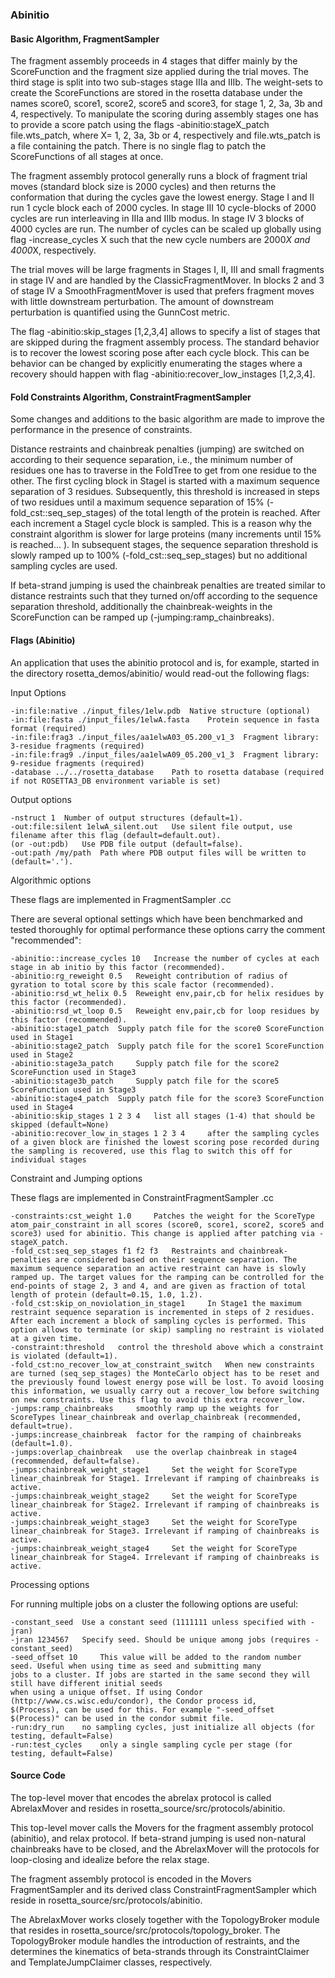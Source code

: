### Abinitio

#### Basic Algorithm, FragmentSampler

The fragment assembly proceeds in 4 stages that differ mainly by the ScoreFunction and the fragment size applied during the trial moves. The third stage is split into two sub-stages stage IIIa and IIIb. The weight-sets to create the ScoreFunctions are stored in the rosetta database under the names score0, score1, score2, score5 and score3, for stage 1, 2, 3a, 3b and 4, respectively. To manipulate the scoring during assembly stages one has to provide a score patch using the flags -abinitio:stageX_patch file.wts_patch, where X= 1, 2, 3a, 3b or 4, respectively and file.wts_patch is a file containing the patch. There is no single flag to patch the ScoreFunctions of all stages at once.

The fragment assembly protocol generally runs a block of fragment trial moves (standard block size is 2000 cycles) and then returns the conformation that during the cycles gave the lowest energy. Stage I and II run 1 cycle block each of 2000 cycles. In stage III 10 cycle-blocks of 2000 cycles are run interleaving in IIIa and IIIb modus. In stage IV 3 blocks of 4000 cycles are run. The number of cycles can be scaled up globally using flag -increase_cycles X such that the new cycle numbers are 2000*X and 4000*X, respectively.

The trial moves will be large fragments in Stages I, II, III and small fragments in stage IV and are handled by the ClassicFragmentMover. In blocks 2 and 3 of stage IV a SmoothFragmentMover is used that prefers fragment moves with little downstream perturbation. The amount of downstream perturbation is quantified using the GunnCost metric.

The flag -abinitio:skip_stages [1,2,3,4] allows to specify a list of stages that are skipped during the fragment assembly process. The standard behavior is to recover the lowest scoring pose after each cycle block. This can be behavior can be changed by explicitly enumerating the stages where a recovery should happen with flag -abinitio:recover_low_instages [1,2,3,4].

#### Fold Constraints Algorithm, ConstraintFragmentSampler

Some changes and additions to the basic algorithm are made to improve the performance in the presence of constraints.

Distance restraints and chainbreak penalties (jumping) are switched on according to their sequence separation, i.e., the minimum number of residues one has to traverse in the FoldTree to get from one residue to the other. The first cycling block in StageI is started with a maximum sequence separation of 3 residues. Subsequently, this threshold is increased in steps of two residues until a maximum sequence separation of 15% (-fold_cst::seq_sep_stages) of the total length of the protein is reached. After each increment a StageI cycle block is sampled. This is a reason why the constraint algorithm is slower for large proteins (many increments until 15% is reached... ).
In subsequent stages, the sequence separation threshold is slowly ramped up to 100% (-fold_cst::seq_sep_stages) but no additional sampling cycles are used.

If beta-strand jumping is used the chainbreak penalties are treated similar to distance restraints such that they turned on/off according to the sequence separation threshold, additionally the chainbreak-weights in the ScoreFunction can be ramped up (-jumping:ramp_chainbreaks).

####  Flags (Abinitio)

An application that uses the abinitio protocol and is, for example, started in the directory rosetta_demos/abinitio/ would read-out the following flags:

Input Options
```
-in:file:native ./input_files/1elw.pdb 	Native structure (optional)
-in:file:fasta ./input_files/1elwA.fasta 	Protein sequence in fasta format (required)
-in:file:frag3 ./input_files/aa1elwA03_05.200_v1_3 	Fragment library: 3-residue fragments (required)
-in:file:frag9 ./input_files/aa1elwA09_05.200_v1_3 	Fragment library: 9-residue fragments (required)
-database ../../rosetta_database 	Path to rosetta database (required if not ROSETTA3_DB environment variable is set)
```

Output options
```
-nstruct 1 	Number of output structures (default=1).
-out:file:silent 1elwA_silent.out 	Use silent file output, use filename after this flag (default=default.out).
(or -out:pdb) 	Use PDB file output (default=false).
-out:path /my/path 	Path where PDB output files will be written to (default='.').
```

Algorithmic options

These flags are implemented in FragmentSampler .cc

There are several optional settings which have been benchmarked and tested thoroughly for optimal performance these options carry the comment "recommended":
```
-abinitio::increase_cycles 10 	Increase the number of cycles at each stage in ab initio by this factor (recommended).
-abinitio:rg_reweight 0.5 	Reweight contribution of radius of gyration to total score by this scale factor (recommended).
-abinitio:rsd_wt_helix 0.5 	Reweight env,pair,cb for helix residues by this factor (recommended).
-abinitio:rsd_wt_loop 0.5 	Reweight env,pair,cb for loop residues by this factor (recommended).
-abinitio:stage1_patch 	Supply patch file for the score0 ScoreFunction used in Stage1
-abinitio:stage2_patch 	Supply patch file for the score1 ScoreFunction used in Stage2
-abinitio:stage3a_patch 	Supply patch file for the score2 ScoreFunction used in Stage3
-abinitio:stage3b_patch 	Supply patch file for the score5 ScoreFunction used in Stage3
-abinitio:stage4_patch 	Supply patch file for the score3 ScoreFunction used in Stage4
-abinitio:skip_stages 1 2 3 4 	list all stages (1-4) that should be skipped (default=None)
-abinitio:recover_low_in_stages 1 2 3 4 	after the sampling cycles of a given block are finished the lowest scoring pose recorded during the sampling is recovered, use this flag to switch this off for individual stages
```

Constraint and Jumping options

These flags are implemented in ConstraintFragmentSampler .cc
```
-constraints:cst_weight 1.0 	Patches the weight for the ScoreType atom_pair_constraint in all scores (score0, score1, score2, score5 and score3) used for abinitio. This change is applied after patching via -stageX_patch.
-fold_cst:seq_sep_stages f1 f2 f3 	Restraints and chainbreak-penalties are considered based on their sequence separation. The maximum sequence separation an active restraint can have is slowly ramped up. The target values for the ramping can be controlled for the end-points of stage 2, 3 and 4, and are given as fraction of total length of protein (default=0.15, 1.0, 1.2).
-fold_cst:skip_on_noviolation_in_stage1 	In Stage1 the maximum restraint sequence separation is incremented in steps of 2 residues. After each increment a block of sampling cycles is performed. This option allows to terminate (or skip) sampling no restraint is violated at a given time.
-constraint:threshold 	control the threshold above which a constraint is violated (default=1).
-fold_cst:no_recover_low_at_constraint_switch 	When new constraints are turned (seq_sep_stages) the MonteCarlo object has to be reset and the previously found lowest energy pose will be lost. To avoid loosing this information, we usually carry out a recover_low before switching on new constraints. Use this flag to avoid this extra recover_low.
-jumps:ramp_chainbreaks 	smoothly ramp up the weights for ScoreTypes linear_chainbreak and overlap_chainbreak (recommended, default=true).
-jumps:increase_chainbreak 	factor for the ramping of chainbreaks (default=1.0).
-jumps:overlap_chainbreak 	use the overlap chainbreak in stage4 (recommended, default=false).
-jumps:chainbreak_weight_stage1 	Set the weight for ScoreType linear_chainbreak for Stage1. Irrelevant if ramping of chainbreaks is active.
-jumps:chainbreak_weight_stage2 	Set the weight for ScoreType linear_chainbreak for Stage2. Irrelevant if ramping of chainbreaks is active.
-jumps:chainbreak_weight_stage3 	Set the weight for ScoreType linear_chainbreak for Stage3. Irrelevant if ramping of chainbreaks is active.
-jumps:chainbreak_weight_stage4 	Set the weight for ScoreType linear_chainbreak for Stage4. Irrelevant if ramping of chainbreaks is active.
```

Processing options

For running multiple jobs on a cluster the following options are useful:
```
-constant_seed 	Use a constant seed (1111111 unless specified with -jran)
-jran 1234567 	Specify seed. Should be unique among jobs (requires -constant_seed)
-seed_offset 10 	This value will be added to the random number seed. Useful when using time as seed and submitting many
jobs to a cluster. If jobs are started in the same second they will still have different initial seeds
when using a unique offset. If using Condor (http://www.cs.wisc.edu/condor), the Condor process id,
$(Process), can be used for this. For example "-seed_offset $(Process)" can be used in the condor submit file.
-run:dry_run 	no sampling cycles, just initialize all objects (for testing, default=False)
-run:test_cycles 	only a single sampling cycle per stage (for testing, default=False)
```

#### Source Code 

The top-level mover that encodes the abrelax protocol is called AbrelaxMover and resides in rosetta_source/src/protocols/abinitio.

This top-level mover calls the Movers for the fragment assembly protocol (abinitio), and relax protocol. If beta-strand jumping is used non-natural chainbreaks have to be closed, and the AbrelaxMover will the protocols for loop-closing and idealize before the relax stage.

The fragment assembly protocol is encoded in the Movers FragmentSampler and its derived class ConstraintFragmentSampler which reside in rosetta_source/src/protocols/abinitio.

The AbrelaxMover works closely together with the TopologyBroker module that resides in rosetta_source/src/protocols/topology_broker. The TopologyBroker module handles the introduction of restraints, and the determines the kinematics of beta-strands through its ConstraintClaimer and TemplateJumpClaimer classes, respectively.
